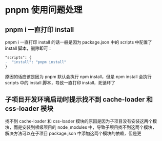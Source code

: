 # pnpm 使用问题处理

## pnpm i 一直打印 install

pnpm i 一直打印 install 的话一般是因为 package.json 中的 scripts 中配置了 install 脚本，删除即可：

```patch
"scripts": {
-  "install": "pnpm install"
}
```

原因的话应该是因为 pnpm 默认会执行 npm install，但是 npm install 会执行 scripts 中的 install 脚本，导致一直打印 install，死循环了

## 子项目开发环境启动时提示找不到 cache-loader 和 css-loader 模块

找不到 cache-loader 和 css-loader 模块的原因是因为子项目没有安装这两个模块，而是安装到根级项目的 node_modules 中，导致子项目找不到这两个模块，解决方法可以在子项目 package.json 中添加这两个模块的依赖，但是更

